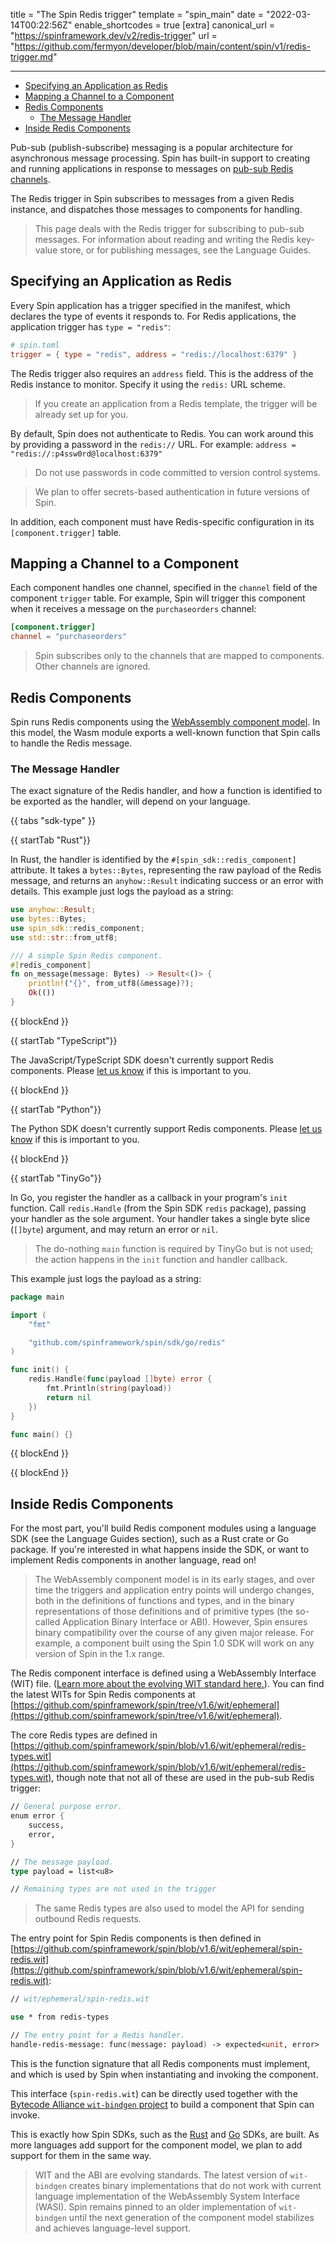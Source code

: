 title = "The Spin Redis trigger"
template = "spin_main"
date = "2022-03-14T00:22:56Z"
enable_shortcodes = true
[extra]
canonical_url = "https://spinframework.dev/v2/redis-trigger"
url = "https://github.com/fermyon/developer/blob/main/content/spin/v1/redis-trigger.md"

---
- [Specifying an Application as Redis](#specifying-an-application-as-redis)
- [Mapping a Channel to a Component](#mapping-a-channel-to-a-component)
- [Redis Components](#redis-components)
	- [The Message Handler](#the-message-handler)
- [Inside Redis Components](#inside-redis-components)

Pub-sub (publish-subscribe) messaging is a popular architecture for asynchronous message processing. Spin has built-in support to creating and running applications in response to messages on [pub-sub Redis channels](https://redis.io/topics/pubsub).

The Redis trigger in Spin subscribes to messages from a given Redis instance, and dispatches those messages to components for handling.

> This page deals with the Redis trigger for subscribing to pub-sub messages. For information about reading and writing the Redis key-value store, or for publishing messages, see the Language Guides.

## Specifying an Application as Redis

Every Spin application has a trigger specified in the manifest, which declares the type of events it responds to.
For Redis applications, the application trigger has `type = "redis"`:

<!-- @nocpy -->

```toml
# spin.toml
trigger = { type = "redis", address = "redis://localhost:6379" }
```

The Redis trigger also requires an `address` field.  This is the address of the Redis instance to monitor.  Specify it using the `redis:` URL scheme.

> If you create an application from a Redis template, the trigger will be already set up for you.

By default, Spin does not authenticate to Redis. You can work around this by providing a password in the `redis://` URL.  For example: `address = "redis://:p4ssw0rd@localhost:6379"`

> Do not use passwords in code committed to version control systems.

> We plan to offer secrets-based authentication in future versions of Spin.

In addition, each component must have Redis-specific configuration in its `[component.trigger]` table.

## Mapping a Channel to a Component

Each component handles one channel, specified in the `channel` field of the component `trigger` table.  For example, Spin will trigger this component when it receives a message on the `purchaseorders` channel:

<!-- @nocpy -->

```toml
[component.trigger]
channel = "purchaseorders"
```

> Spin subscribes only to the channels that are mapped to components. Other channels are ignored.

## Redis Components

Spin runs Redis components using the [WebAssembly component model](https://github.com/WebAssembly/component-model).  In this model, the Wasm module exports a well-known function that Spin calls to handle the Redis message.

### The Message Handler

The exact signature of the Redis handler, and how a function is identified to be exported as the handler, will depend on your language.

{{ tabs "sdk-type" }}

{{ startTab "Rust"}}

In Rust, the handler is identified by the `#[spin_sdk::redis_component]` attribute.  It takes a `bytes::Bytes`, representing the raw payload of the Redis message, and returns an `anyhow::Result` indicating success or an error with details.  This example just logs the payload as a string:

```rust
use anyhow::Result;
use bytes::Bytes;
use spin_sdk::redis_component;
use std::str::from_utf8;

/// A simple Spin Redis component.
#[redis_component]
fn on_message(message: Bytes) -> Result<()> {
    println!("{}", from_utf8(&message)?);
    Ok(())
}
```

{{ blockEnd }}

{{ startTab "TypeScript"}}

The JavaScript/TypeScript SDK doesn't currently support Redis components.  Please [let us know](https://github.com/spinframework/spin-js-sdk/issues) if this is important to you.

{{ blockEnd }}

{{ startTab "Python"}}

The Python SDK doesn't currently support Redis components.  Please [let us know](https://github.com/spinframework/spin-python-sdk/issues) if this is important to you.

{{ blockEnd }}

{{ startTab "TinyGo"}}

In Go, you register the handler as a callback in your program's `init` function.  Call `redis.Handle` (from the Spin SDK `redis` package), passing your handler as the sole argument.  Your handler takes a single byte slice (`[]byte`) argument, and may return an error or `nil`.

> The do-nothing `main` function is required by TinyGo but is not used; the action happens in the `init` function and handler callback.

This example just logs the payload as a string:

```go
package main

import (
	"fmt"

	"github.com/spinframework/spin/sdk/go/redis"
)

func init() {
	redis.Handle(func(payload []byte) error {
		fmt.Println(string(payload))
		return nil
	})
}

func main() {}
```

{{ blockEnd }}

{{ blockEnd }}

## Inside Redis Components

For the most part, you'll build Redis component modules using a language SDK (see the Language Guides section), such as a Rust crate or Go package.  If you're interested in what happens inside the SDK, or want to implement Redis components in another language, read on!

> The WebAssembly component model is in its early stages, and over time the triggers and application entry points will undergo changes, both in the definitions of functions and types, and in the binary representations of those definitions and of primitive types (the so-called Application Binary Interface or ABI).  However, Spin ensures binary compatibility over the course of any given major release.  For example, a component built using the Spin 1.0 SDK will work on any version of Spin in the 1.x range.

The Redis component interface is defined using a WebAssembly Interface (WIT) file.  ([Learn more about the evolving WIT standard here.](https://github.com/WebAssembly/component-model/blob/main/design/mvp/WIT.md)).  You can find the latest WITs for Spin Redis components at [https://github.com/spinframework/spin/tree/v1.6/wit/ephemeral](https://github.com/spinframework/spin/tree/v1.6/wit/ephemeral).

The core Redis types are defined in [https://github.com/spinframework/spin/blob/v1.6/wit/ephemeral/redis-types.wit](https://github.com/spinframework/spin/blob/v1.6/wit/ephemeral/redis-types.wit), though note that not all of these are used in the pub-sub Redis trigger:

<!-- @nocpy -->

```fsharp
// General purpose error.
enum error {
    success,
    error,
}

// The message payload.
type payload = list<u8>

// Remaining types are not used in the trigger
```

> The same Redis types are also used to model the API for sending outbound Redis requests.

The entry point for Spin Redis components is then defined in [https://github.com/spinframework/spin/blob/v1.6/wit/ephemeral/spin-redis.wit](https://github.com/spinframework/spin/blob/v1.6/wit/ephemeral/spin-redis.wit):

<!-- @nocpy -->

```fsharp
// wit/ephemeral/spin-redis.wit

use * from redis-types

// The entry point for a Redis handler.
handle-redis-message: func(message: payload) -> expected<unit, error>
```

This is the function signature that all Redis components must implement, and
which is used by Spin when instantiating and invoking the component.

This interface (`spin-redis.wit`) can be directly used together with the
[Bytecode Alliance `wit-bindgen` project](https://github.com/bytecodealliance/wit-bindgen)
to build a component that Spin can invoke.

This is exactly how Spin SDKs, such as the [Rust](rust-components) and [Go](go-components) SDKs, are built.
As more languages add support for the component model, we plan to add support for them in the same way.

> WIT and the ABI are evolving standards.  The latest version of `wit-bindgen` creates binary implementations that do not work with current language implementation of the WebAssembly System Interface (WASI).  Spin remains pinned to an older implementation of `wit-bindgen` until the next generation of the component model stabilizes and achieves language-level support.
